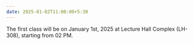 ```yaml
---
date: 2025-01-02T11:00:00+5:30
---
```

The first class will be on January 1st, 2025 at Lecture Hall Complex (LH-308), starting from 02 PM.
